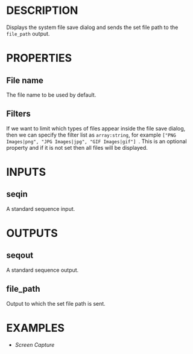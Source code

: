 # DESCRIPTION

Displays the system file save dialog and sends the set file path to the `file_path` output.

# PROPERTIES

## File name

The file name to be used by default.

## Filters

If we want to limit which types of files appear inside the file save dialog, then we can specify the filter list as `array:string`, for example `["PNG Images|png", "JPG Images|jpg", "GIF Images|gif"] `. This is an optional property and if it is not set then all files will be displayed.

# INPUTS

## seqin

A standard sequence input.

# OUTPUTS

## seqout

A standard sequence output.

## file_path

Output to which the set file path is sent.

# EXAMPLES

-   _Screen Capture_

